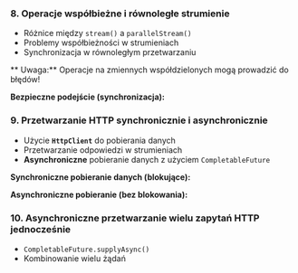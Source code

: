 ### **8. Operacje współbieżne i równoległe strumienie**
- Różnice między `stream()` a `parallelStream()`
- Problemy współbieżności w strumieniach
- Synchronizacja w równoległym przetwarzaniu

** Uwaga:** Operacje na zmiennych współdzielonych mogą prowadzić do błędów!

**Bezpieczne podejście (synchronizacja):**

### **9. Przetwarzanie HTTP synchronicznie i asynchronicznie**
- Użycie **`HttpClient`** do pobierania danych
- Przetwarzanie odpowiedzi w strumieniach
- **Asynchroniczne** pobieranie danych z użyciem `CompletableFuture`

**Synchroniczne pobieranie danych (blokujące):**

**Asynchroniczne pobieranie (bez blokowania):**

### **10. Asynchroniczne przetwarzanie wielu zapytań HTTP jednocześnie**
- `CompletableFuture.supplyAsync()`
- Kombinowanie wielu żądań

